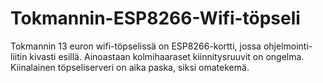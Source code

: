 # Tokmannin-ESP8266-Wifi-töpseli
Tokmannin 13 euron wifi-töpselissä on ESP8266-kortti, jossa ohjelmointi-liitin kivasti esillä.
Ainoastaan kolmihaaraset kiinnitysruuvit on ongelma. 
Kiinalainen töpseliserveri on aika paska, siksi omatekemä.
